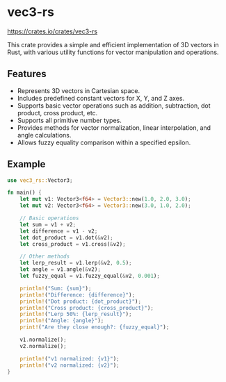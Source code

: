 # vec3-rs

https://crates.io/crates/vec3-rs

This crate provides a simple and efficient implementation of 3D vectors in Rust, with various utility functions for vector manipulation and operations.

## Features

- Represents 3D vectors in Cartesian space.
- Includes predefined constant vectors for X, Y, and Z axes.
- Supports basic vector operations such as addition, subtraction, dot product, cross product, etc.
- Supports all primitive number types.
- Provides methods for vector normalization, linear interpolation, and angle calculations.
- Allows fuzzy equality comparison within a specified epsilon.

## Example
```rust
use vec3_rs::Vector3;

fn main() {
    let mut v1: Vector3<f64> = Vector3::new(1.0, 2.0, 3.0);
    let mut v2: Vector3<f64> = Vector3::new(3.0, 1.0, 2.0);

    // Basic operations
    let sum = v1 + v2;
    let difference = v1 - v2;
    let dot_product = v1.dot(&v2);
    let cross_product = v1.cross(&v2);

    // Other methods
    let lerp_result = v1.lerp(&v2, 0.5);
    let angle = v1.angle(&v2);
    let fuzzy_equal = v1.fuzzy_equal(&v2, 0.001);

    println!("Sum: {sum}");
    println!("Difference: {difference}");
    println!("Dot product: {dot_product}");
    println!("Cross product: {cross_product}");
    println!("Lerp 50%: {lerp_result}");
    println!("Angle: {angle}");
    print!("Are they close enough?: {fuzzy_equal}");

    v1.normalize();
    v2.normalize();

    println!("v1 normalized: {v1}");
    println!("v2 normalized: {v2}");
}
```
